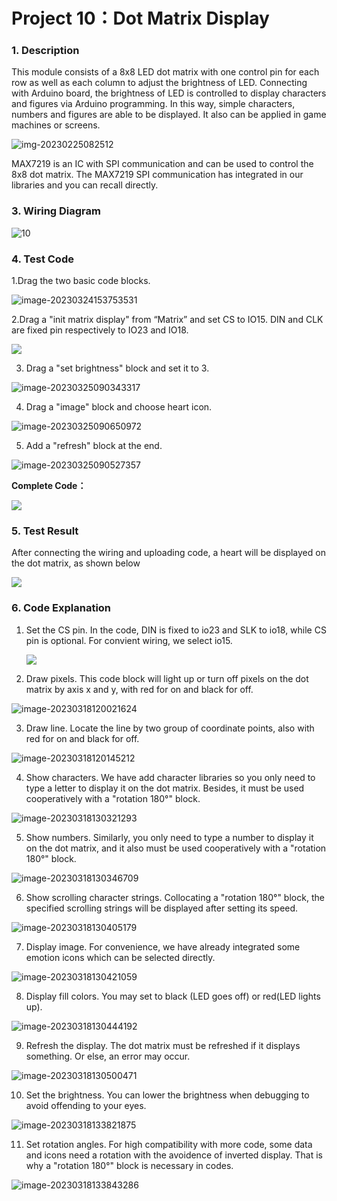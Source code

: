 

# **Project 10：Dot Matrix Display**

### **1. Description**
This module consists of a 8x8 LED dot matrix with one control pin for each row as well as each column to adjust the brightness of LED. Connecting with Arduino board, the brightness of LED is controlled to display characters and figures via Arduino programming. In this way, simple characters, numbers and figures are able to be displayed. It also can be applied in game machines or screens.

![img-20230225082512](./media/img-20230225082512.png)

MAX7219 is an IC with SPI communication and can be used to control the 8x8 dot matrix. The MAX7219 SPI communication has integrated in our libraries and you can recall directly.



### **3. Wiring Diagram**

![10](./media/10-1682064271698-61.jpg)

### **4. Test Code**

1.Drag the two basic code blocks.

![image-20230324153753531](./media/image-20230324145038355.png)

2.Drag a "init matrix display" from “Matrix” and set CS to IO15. DIN and CLK are fixed pin respectively to IO23 and IO18.

![](./media/image-20230420092204108.png)

3. Drag a "set brightness" block and set it to 3. 

![image-20230325090343317](./media/image-20230325090343317.png)

4. Drag a "image" block and choose heart icon.

![image-20230325090650972](./media/image-20230325090650972.png)

5. Add a "refresh" block at the end. 

![image-20230325090527357](./media/image-20230325090527357.png)

**Complete Code：**

![](./media/10-1681953696698-12.png)

### **5. Test Result**

After connecting the wiring and uploading code, a heart will be displayed on the dot matrix, as shown below

![](./media/20230420085055.png)

### **6. Code Explanation**

1. Set the CS pin. In the code, DIN is fixed to io23 and SLK to io18, while CS pin is optional. For convient wiring, we select io15.

   ![](./media/image-20230420085552242.png)

2. Draw pixels. This code block will light up or turn off pixels on the dot matrix by axis x and y, with red for on and black for off.

![image-20230318120021624](./media/image-20230318120021624.png)

3. Draw line. Locate the line by two group of coordinate points, also with red for on and black for off. 

![image-20230318120145212](./media/image-20230318120145212.png)

4. Show characters. We have add character libraries so you only need to type a letter to display it on the dot matrix. Besides, it must be used cooperatively with a "rotation 180°" block. 

  ![image-20230318130321293](./media/image-20230318130321293.png)

5. Show numbers. Similarly, you only need to type a number to display it on the dot matrix, and it also must be used cooperatively with a "rotation 180°" block. 

![image-20230318130346709](./media/image-20230318130346709.png)

6. Show scrolling character strings. Collocating a "rotation 180°" block, the specified scrolling strings will be displayed after setting its speed. 

![image-20230318130405179](./media/image-20230318130405179.png)

7. Display image. For convenience, we have already integrated some emotion icons which can be selected directly. 

![image-20230318130421059](./media/image-20230318130421059.png)

8. Display fill colors. You may set to black (LED goes off) or red(LED lights up).

![image-20230318130444192](./media/image-20230318130444192.png)

9. Refresh the display. The dot matrix must be refreshed if it displays something. Or else, an error may occur.

![image-20230318130500471](./media/image-20230318130500471.png)

10. Set the brightness. You can lower the brightness when debugging to avoid offending to your eyes.

![image-20230318133821875](./media/image-20230318133821875.png)

11. Set rotation angles. For high compatibility with more code, some data and icons need a rotation with the avoidence of inverted display.  That is why a "rotation 180°" block is necessary in codes. 

![image-20230318133843286](./media/image-20230318133843286.png)

